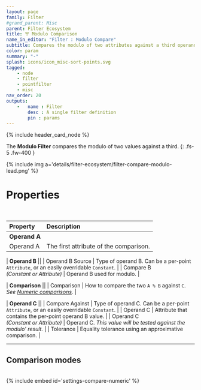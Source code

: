 ```yaml
---
layout: page
family: Filter
#grand_parent: Misc
parent: Filter Ecosystem
title: 🝖 Modulo Comparison
name_in_editor: "Filter : Modulo Compare"
subtitle: Compares the modulo of two attributes against a third operand, with configurable comparisons and tolerance.
color: param
summary: "-"
splash: icons/icon_misc-sort-points.svg
tagged: 
    - node
    - filter
    - pointfilter
    - misc
nav_order: 20
outputs:
    -   name : Filter
        desc : A single filter definition
        pin : params
---
```


{% include header_card_node %}

The **Modulo Filter** compares the modulo of two values against a third.
{: .fs-5 .fw-400 } 


{% include img a='details/filter-ecosystem/filter-compare-modulo-lead.png' %}

# Properties
<br>

| Property       | Description          |
|:-------------|:------------------|
| **Operand A**          ||
| Operand A          | The first attribute of the comparison. |

| **Operand B**          ||
| Operand B Source          |  Type of operand B. Can be a per-point `Attribute`, or an easily overridable `Constant`. |
| Compare B <br>*(Constant or Attribute)* | Operand B used for modulo. |

| **Comparison**          ||
| Comparison | How to compare the two `A % B` against `C`.<br>*See [Numeric comparisons](/PCGExtendedToolkit/doc-general/comparisons.html#numeric-comparisons).* |

| **Operand C**          ||
| Compare Against | Type of operand C. Can be a per-point `Attribute`, or an easily overridable `Constant`. |
| Operand C | Attribute that contains the per-point operand B value. |
| Operand C <br>*(Constant or Attribute)* | Operand C. *This value will be tested against the modulo' result.* |
| Tolerance | Equality tolerance using an approximative comparison. |

---
## Comparison modes
<br>
{% include embed id='settings-compare-numeric' %}